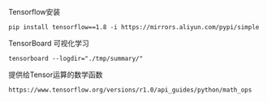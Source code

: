 Tensorflow安装

```
pip install tensorflow==1.8 -i https://mirrors.aliyun.com/pypi/simple
```

TensorBoard 可视化学习

```
tensorboard --logdir="./tmp/summary/"
```
提供给Tensor运算的数学函数

```
https://www.tensorflow.org/versions/r1.0/api_guides/python/math_ops
```

